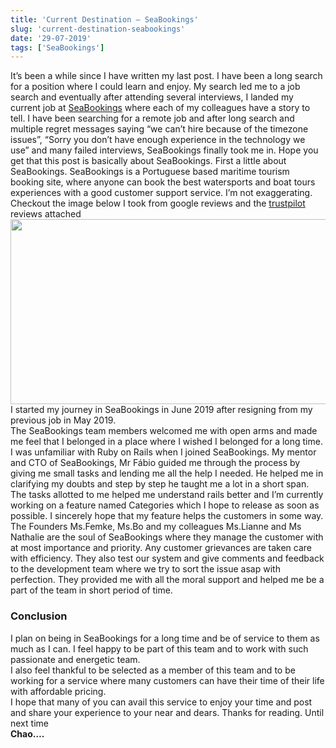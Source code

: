 ```yaml
---
title: 'Current Destination – SeaBookings'
slug: 'current-destination-seabookings'
date: '29-07-2019'
tags: ['SeaBookings']
---
```


It’s been a while since I have written my last post. I have been a long search for a position where I could learn and enjoy. My search led me to a job search and eventually after attending several interviews, I landed my current job at <a href="https://www.seabookings.com/">SeaBookings</a> where each of my colleagues have a story to tell. I have been searching for a remote job and after long search and multiple regret messages saying “we can’t hire because of the timezone issues”, “Sorry you don’t have enough experience in the technology we use” and many failed interviews, SeaBookings finally took me in. Hope you get that this post is basically about&nbsp;<span style="font-style: inherit;">SeaBookings.</span>
			First a little about SeaBookings. SeaBookings is a Portuguese based maritime tourism booking site, where anyone can book the best watersports and boat tours experiences with a good customer support service. I’m not exaggerating. Checkout the image below I took from google reviews and the <a href="https://www.trustpilot.com/review/seabookings.com">trustpilot</a> reviews attached
			<img src="images/seabookings-google.png" class="jetpack-lazy-image jetpack-lazy-image--handled" alt="" data-recalc-dims="1" data-pagespeed-url-hash="750583591" onload="pagespeed.CriticalImages.checkImageForCriticality(this);" data-lazy-loaded="1" width="620" height="296" src-orig="https://i1.wp.com/www.vineethasok.com/wp-content/uploads/2019/07/1.png?w=620" scale="1.25"><noscript><img src="https://i1.wp.com/www.vineethasok.com/wp-content/uploads/2019/07/1.png?w=620" class="" alt="" data-recalc-dims="1" data-pagespeed-url-hash="750583591"/></noscript>    </div>
			I started my journey in SeaBookings in June 2019 after resigning from my previous job in May 2019.<br>The SeaBookings team members welcomed me with open arms and made me feel that I belonged in a place where I wished I belonged for a long time. I was unfamiliar with Ruby on Rails when I joined SeaBookings. My mentor and CTO of SeaBookings, Mr Fábio guided me through the process by giving me small tasks and lending me all the help I needed. He helped me in clarifying my doubts and step by step he taught me a lot in a short span.<br>The tasks allotted to me helped me understand rails better and I’m currently working on a feature named Categories which I hope to release as soon as possible. I sincerely hope that my feature helps the customers in some way.<br>The Founders Ms.Femke, Ms.Bo and my colleagues Ms.Lianne and Ms Nathalie are the soul of SeaBookings where they manage the customer with at most importance and priority. Any customer grievances are taken care with efficiency. They also test our system and give comments and feedback to the development team where we try to sort the issue asap with perfection. They provided me with all the moral support and helped me be a part of the team in short period of time.
			<h3 class="kc_title">Conclusion</h3>
			I plan on being in SeaBookings for a long time and be of service to them as much as I can. I feel happy to be part of this team and to work with such passionate and energetic team.<br>I also feel thankful to be selected as a member of this team and to be working for a service where many customers can have their time of their life with affordable pricing.<br>I hope that many of you can avail this service to enjoy your time and post and share your experience to your near and dears.
			Thanks for reading. Until next time <br><strong>Chao….</strong>